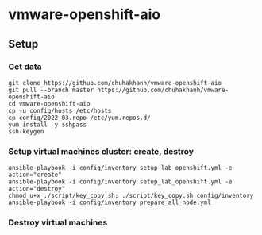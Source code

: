 # vmware-openshift-aio

## Setup
### Get data
    git clone https://github.com/chuhakhanh/vmware-openshift-aio
    git pull --branch master https://github.com/chuhakhanh/vmware-openshift-aio
    cd vmware-openshift-aio
    cp -u config/hosts /etc/hosts
    cp config/2022_03.repo /etc/yum.repos.d/
    yum install -y sshpass 
    ssh-keygen
### Setup virtual machines cluster: create, destroy 

    ansible-playbook -i config/inventory setup_lab_openshift.yml -e action="create"
    ansible-playbook -i config/inventory setup_lab_openshift.yml -e action="destroy" 
    chmod u+x ./script/key_copy.sh; ./script/key_copy.sh config/inventory
    ansible-playbook -i config/inventory prepare_all_node.yml

### Destroy virtual machines


